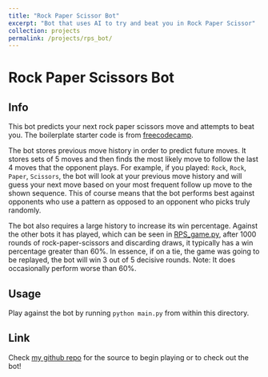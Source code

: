 ```yaml
---
title: "Rock Paper Scissor Bot"
excerpt: "Bot that uses AI to try and beat you in Rock Paper Scissor"
collection: projects
permalink: /projects/rps_bot/
---
```


# Rock Paper Scissors Bot
## Info
This bot predicts your next rock paper scissors move and attempts to beat you. The boilerplate starter code is from [freecodecamp](https://www.freecodecamp.org/learn/machine-learning-with-python/machine-learning-with-python-projects/rock-paper-scissors).

The bot stores previous move history in order to predict future moves. It stores sets of 5 moves and then finds the most likely move to follow the last 4 moves that the opponent plays. For example, if you played: `Rock`, `Rock`, `Paper`, `Scissors`, the bot will look at your previous move history and will guess your next move based on your most frequent follow up move to the shown sequence. This of course means that the bot performs best against opponents who use a pattern as opposed to an opponent who picks truly randomly.

The bot also requires a large history to increase its win percentage. Against the other bots it has played, which can be seen in [RPS_game.py](https://github.com/krishyeah/rock-paper-scissor-bot/blob/master/RPS_game.py), after 1000 rounds of rock-paper-scissors and discarding draws, it typically has a win percentage greater than 60%. In essence, if on a tie, the game was going to be replayed, the bot will win 3 out of 5 decisive rounds. Note: It does occasionally perform worse than 60%.

## Usage
Play against the bot by running `python main.py` from within this directory.

## Link
Check [my github repo](https://github.com/krishyeah/rock-paper-scissor-bot/tree/master) for the source to begin playing or to check out the bot!